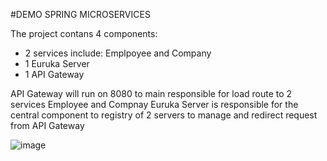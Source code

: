 #DEMO SPRING MICROSERVICES

The project contans 4 components:
+ 2 services include: Emplpoyee and Company
+ 1 Euruka Server
+ 1 API Gateway

API Gateway will run on 8080 to main responsible for load route to 2 services Employee and Compnay
Euruka Server is responsible for the central component to registry of 2 servers to manage and redirect request from API Gateway

![image](https://github.com/user-attachments/assets/4687f102-b108-4c15-9f75-a8256006dcc6)
